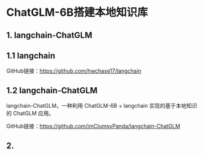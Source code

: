 # ChatGLM-6B搭建本地知识库

## 1. langchain-ChatGLM
## 1.1 langchain

GitHub链接：https://github.com/hwchase17/langchain

## 1.2 langchain-ChatGLM

langchain-ChatGLM，一种利用 ChatGLM-6B + langchain 实现的基于本地知识的 ChatGLM 应用。

GitHub链接：https://github.com/imClumsyPanda/langchain-ChatGLM

## 2. 
